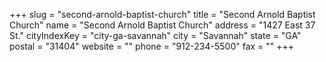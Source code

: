 +++
slug = "second-arnold-baptist-church"
title = "Second Arnold Baptist Church"
name = "Second Arnold Baptist Church"
address = "1427 East 37 St."
cityIndexKey = "city-ga-savannah"
city = "Savannah"
state = "GA"
postal = "31404"
website = ""
phone = "912-234-5500"
fax = ""
+++
